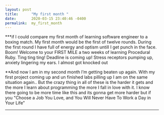 ```yaml
---
layout: post
title:      "My first month "
date:       2020-03-15 23:40:46 -0400
permalink:  my_first_month
---
```



***if I could compare my first month of  learning software engineer to a boxing match. My first month would be the first of twelve rounds. During the first round I have full of energy and optism untill I get punch in the face. Boom! Welcome to your FIRST MILE a two weeks of learning Procedural Ruby. Ting ting ting!  Deadline is coming up! Stress receptors pumping up, anxiety lingering my ears. I almost got knocked out

**And now  I am in my second month I’m getting beaten up again. With  my first project coming up and un finished labs pilling up I am on the same situation again.. But the crazy thing in all of these is  the harder it gets and the more I learn about programming the more I fall in love with it. I know there going to be more time like this and its gonna get more harder but  if you "Choose a Job You Love, and You Will Never Have To Work a Day in Your Life" 
***





